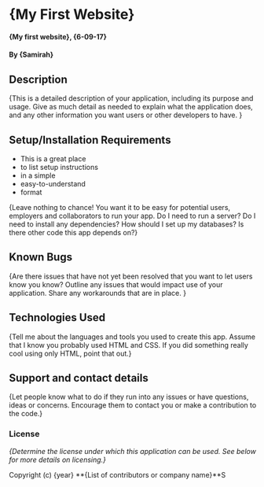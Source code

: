 # {My First Website}

#### {My first website}, {6-09-17}

#### By **{Samirah}**

## Description

{This is a detailed description of your application, including its purpose and
  usage.  Give as much detail as needed to explain what the application does,
  and any other information you want users or other developers to have. }

## Setup/Installation Requirements

* This is a great place
* to list setup instructions
* in a simple
* easy-to-understand
* format

{Leave nothing to chance! You want it to be easy for potential users, employers
  and collaborators to run your app. Do I need to run a server? Do I need to
  install any dependencies? How should I set up my databases? Is there other
  code this app depends on?}

## Known Bugs

{Are there issues that have not yet been resolved that you want to let users
  know you know? Outline any issues that would impact use of your application.
  Share any workarounds that are in place. }

## Technologies Used

{Tell me about the languages and tools you used to create this app. Assume that
  I know you probably used HTML and CSS. If you did something really cool using
   only HTML, point that out.}

## Support and contact details

{Let people know what to do if they run into any issues or have questions, ideas
   or concerns.  Encourage them to contact you or make a contribution to the
    code.}

### License

*{Determine the license under which this application can be used.  See below for
   more details on licensing.}*

Copyright (c) {year} **{List of contributors or company name}**S

